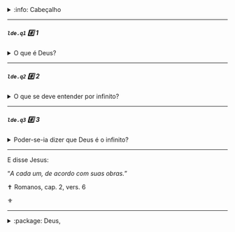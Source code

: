 <details><summary> :info: Cabeçalho</summary><br />

<code>lde</code>:notebook_with_decorative_cover: O Livro dos Espíritos


<code>lde.1</code> :card_index_dividers: Parte 1. Das causas primárias

<code>lde.1.1</code> :bookmark_tabs: 1. De Deus

<code>lde.1.1.1</code> :page_with_curl: Deus e o infinito
</details>

---

##### <code>lde.q1</code> :hash: 1
<details><summary> O que é Deus?</summary>

> “_Deus é a inteligência suprema, causa primária de todas as coisas._” [^4], [^5]

:yellow_square: <code>Deus, conceito de</code>
</details>
<hr />

##### <code>lde.q2</code> :hash: 2
<details><summary> O que se deve entender por infinito?</summary>

> “_O que não tem começo nem fim: o desconhecido; tudo o que é desconhecido é infinito._”

:yellow_square: <code>Deus, conceito de</code>
</details>
<hr />

##### <code>lde.q3</code> :hash: 3
<details><summary> Poder-se-ia dizer que Deus é o infinito? </summary>

> “_Definição incompleta. Pobreza da linguagem humana, insuficiente para definir o que está acima da linguagem dos homens._”
> > Deus é infinito em suas perfeições, mas o infinito é uma abstração. Dizer que Deus é o infinito é tomar o atributo de uma coisa pela coisa mesma, é definir uma coisa que não está conhecida por uma outra que não o está mais do que a primeira.

:yellow_square: <code>Deus, infinito e</code>
</details>
<hr />

E disse Jesus: 

“_A cada um, de acordo com suas obras._”

✝️ Romanos, cap. 2, vers. 6

:fleur_de_lis:

---
<details><summary>:package:  Deus,</summary>
<br />

:label: amor de – `lde.q126`

atos humanos e – `lde.q964`

atributos de – `lde.q13`, `lde.q16`

auxílio de – `lde.q964`

bondade e – `lde.q1009`

cada pessoa e – `lde.q963`

cepa como emblema do trabalho de – 

conceito de – [`lde.q1`](#ldeq1-hash-1), `lde.q668`

criação de espíritos e – `lde.q115`

criação de espíritos e atributos de – `lde.q131`

Espírito e – `lde.q77`

ideias humanas de – `lde.q13`

igualdade de direitos perante – `lde.q878a`

infinito e – [`lde.q3`](#ldeq3-hash-3)

intervenção de – `lde.q963`

julgamento de – `lde.q670`, `lde.q672`

justiça divina e – `lde.q964`

lacuna entre o homem e – `lde.0.2.17`

leis de – `lde.q964`, [`lde.q2`](#ldeq2-hash-2)

mensageiros de – `lde.q562a`

missão dos espíritos e – `lde.q569`

natureza íntima de – `lde.q10`, `lde.q11`

onisciência de – `lde.q616`

oração sincera e – `lde.q672`

penas eternas e – `lde.q1009`

percepção, pelos espíritos, de – `lde.q244`

posição dos homens perante – `lde.q654`

presciência de – `lde.q579`

provas da existência de – `lde.q4` a `lde.q9`

sentimento da existência de – `lde.q221`

trabalho de – `lde.q21`

universalidade de sentimento da existência de – `lde.q6`

Universo e – `lde.q38`
</details>
